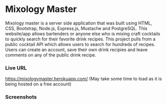 # Mixology Master

Mixology master is a server side application that was built using HTML, CSS, Bootstrap, Node.js, Express.js, Mustache and PostgreSQL. This website/app allows bartenders or anyone else who is mixing craft cocktails to quickly search for their favorite drink recipes. This project pulls from a public cocktail API which allows users to search for hundreds of recipes. Users can create an account, save their own drink recipies and leave comments on any of the public drink recipe.

### Live URL ###

https://mixologymaster.herokuapp.com/ (May take some time to load as it is being hosted on a free account)


### Screenshots ###



